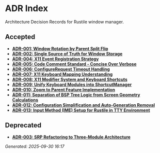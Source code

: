 # ADR Index

Architecture Decision Records for Rustile window manager.

## Accepted
- **[ADR-001: Window Rotation by Parent Split Flip](001-rotate-window-implementation.md)**
- **[ADR-002: Single Source of Truth for Window Storage](002-single-source-of-truth-architecture.md)**
- **[ADR-004: X11 Event Registration Strategy](004-x11-event-registration-strategy.md)**
- **[ADR-005: Code Comment Standard - Concise Over Verbose](005-code-comment-standard.md)**
- **[ADR-006: ConfigureRequest Timeout Handling](006-configure-request-timeout-handling.md)**
- **[ADR-007: X11 Keyboard Mapping Understanding](007-x11-keyboard-mapping-understanding.md)**
- **[ADR-008: X11 Modifier System and Keyboard Shortcuts](008-x11-modifier-system-and-shortcuts.md)**
- **[ADR-009: Unify Keyboard Modules into ShortcutManager](009-unify-keyboard-modules-into-shortcut-manager.md)**
- **[ADR-010: Zoom to Parent Feature Implementation](010-zoom-to-parent-feature.md)**
- **[ADR-011: Separation of BSP Tree Logic from Screen Geometry Calculations](011-bsp-screen-rect-separation.md)**
- **[ADR-012: Configuration Simplification and Auto-Generation Removal](012-config-file-handling-improvement.md)**
- **[ADR-013: Input Method (IME) Setup for Rustile in TTY Environment](013-ime-setup-tty-environment.md)**

## Deprecated
- **[ADR-003: SRP Refactoring to Three-Module Architecture](003-srp-refactoring-three-module-architecture.md)**

_Generated: 2025-09-30 16:17_
